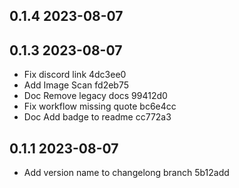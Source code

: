 ## 0.1.4 2023-08-07

## 0.1.3 2023-08-07
- Fix discord link 4dc3ee0
- Add Image Scan fd2eb75
- Doc Remove legacy docs 99412d0
- Fix workflow missing quote bc6e4cc
- Doc Add badge to readme cc772a3

## 0.1.1 2023-08-07
- Add version name to changelong branch 5b12add
